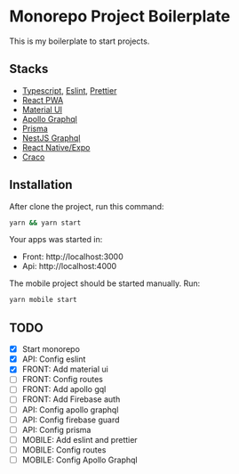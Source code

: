 # Monorepo Project Boilerplate

This is my boilerplate to start projects.

## Stacks
- [Typescript](https://www.typescriptlang.org/), [Eslint](https://eslint.org/), [Prettier](https://prettier.io/)
- [React PWA](https://create-react-app.dev/docs/making-a-progressive-web-app/)
- [Material UI](https://mui.com/)
- [Apollo Graphql](https://www.apollographql.com/docs/react/)
- [Prisma](https://www.prisma.io/)
- [NestJS Graphql](https://docs.nestjs.com/graphql/quick-start)
- [React Native/Expo](https://expo.dev/)
- [Craco](https://github.com/gsoft-inc/craco)

## Installation
After clone the project, run this command:

```bash
yarn && yarn start
```

Your apps was started in:
- Front: http://localhost:3000
- Api: http://localhost:4000

The mobile project should be started manually. Run:

```bash
yarn mobile start
```

## TODO

- [X] Start monorepo
- [X] API: Config eslint
- [X] FRONT: Add material ui
- [ ] FRONT: Config routes
- [ ] FRONT: Add apollo gql
- [ ] FRONT: Add Firebase auth
- [ ] API: Config apollo graphql
- [ ] API: Config firebase guard
- [ ] API: Config prisma
- [ ] MOBILE: Add eslint and prettier
- [ ] MOBILE: Config routes
- [ ] MOBILE: Config Apollo Graphql
